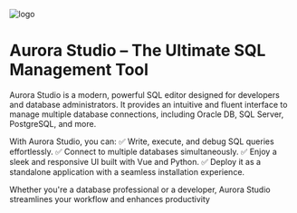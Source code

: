 ![logo](https://github.com/user-attachments/assets/34e9a2e2-ccba-4f05-a9c3-8a1f9eb2fe57)

# Aurora Studio – The Ultimate SQL Management Tool
Aurora Studio is a modern, powerful SQL editor designed for developers and database administrators. It provides an intuitive and fluent interface to manage multiple database connections, including Oracle DB, SQL Server, PostgreSQL, and more.

With Aurora Studio, you can:
✅ Write, execute, and debug SQL queries effortlessly.
✅ Connect to multiple databases simultaneously.
✅ Enjoy a sleek and responsive UI built with Vue and Python.
✅ Deploy it as a standalone application with a seamless installation experience.

Whether you're a database professional or a developer, Aurora Studio streamlines your workflow and enhances productivity
